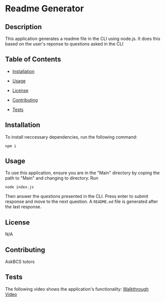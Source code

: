 # Readme Generator

  ## Description

  This application generates a readme file in the CLI using node.js. It does this based on the user's reponse to questions asked in the CLI

  ## Table of Contents

  * [Installation](#installation)

  * [Usage](#usage)

  * [License](#license)

  * [Contributing](#contributing)
  
  * [Tests](#tests)
  
  
  ## Installation
  
  To install neccessary dependencies, run the following command:
  
  ```
  npm i
  ```

  ## Usage 

  To use this application, ensure you are in the "Main" directory by coping the path to "Main" and changing to directory. Run  
  ```
  node index.js 
   ```
  Then answer the questions presented in the CLI. Press enter to submit response and move to the next question. A ```README.md``` file is generated after the last response.

  ## License

  N/A

  ## Contributing

  AskBCS tutors


  ## Tests

 The following video shows the application's functionality:
 [Walkthrough Video](https://drive.google.com/file/d/1Gp1Ym_BBWqGjvdHWWVU1mBc5lNENNqv8/view)